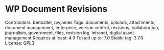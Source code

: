 # WP Document Revisions

Contributors: benbalter, nwjames
Tags: documents, uploads, attachments, document management, enterprise, version control, revisions, collaboration, journalism, government, files, revision log, intranet, digital asset management
Requires at least: 4.9
Tested up to: 7.0
Stable tag: 3.7.0
License: GPL3
